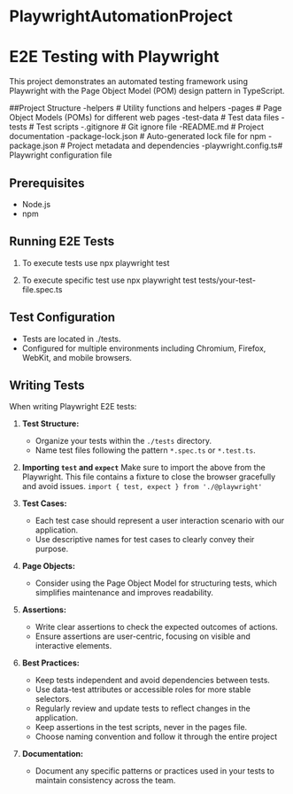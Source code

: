 # PlaywrightAutomationProject
# E2E Testing with Playwright

This project demonstrates an automated testing framework using Playwright with the Page Object Model (POM) design pattern in TypeScript. 

##Project Structure
-helpers # Utility functions and helpers
-pages # Page Object Models (POMs) for different web pages
-test-data # Test data files
-tests # Test scripts
-.gitignore # Git ignore file
-README.md # Project documentation
-package-lock.json # Auto-generated lock file for npm
-package.json # Project metadata and dependencies
-playwright.config.ts# Playwright configuration file

## Prerequisites
- Node.js
- npm
  
## Running E2E Tests

1. To execute tests use npx playwright test

2. To execute specific test use npx playwright test tests/your-test-file.spec.ts

## Test Configuration

- Tests are located in ./tests.
- Configured for multiple environments including Chromium, Firefox, WebKit, and mobile browsers.

## Writing Tests

When writing Playwright E2E tests:

1. **Test Structure:**
   - Organize your tests within the `./tests` directory.
   - Name test files following the pattern `*.spec.ts` or `*.test.ts`.

2. **Importing `test` and `expect`**
    Make sure to import the above from the  Playwright.
    This file contains a fixture to close the browser gracefully and avoid issues.
    `import { test, expect } from './@playwright'`

2. **Test Cases:**
   - Each test case should represent a user interaction scenario with our application.
   - Use descriptive names for test cases to clearly convey their purpose.

3. **Page Objects:**
   - Consider using the Page Object Model for structuring tests, which simplifies maintenance and improves readability.

4. **Assertions:**
   - Write clear assertions to check the expected outcomes of actions.
   - Ensure assertions are user-centric, focusing on visible and interactive elements.

5. **Best Practices:**
   - Keep tests independent and avoid dependencies between tests.
   - Use data-test attributes or accessible roles for more stable selectors.
   - Regularly review and update tests to reflect changes in the application.
   - Keep assertions in the test scripts, never in the pages file.
   - Choose naming convention and follow it through the entire project
     

6. **Documentation:**
   - Document any specific patterns or practices used in your tests to maintain consistency across the team.

